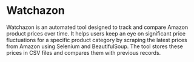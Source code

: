 # Watchazon

Watchazon is an automated tool designed to track and compare Amazon product prices over time. It helps users keep an eye on significant price fluctuations for a specific product category by scraping the latest prices from Amazon using Selenium and BeautifulSoup. The tool stores these prices in CSV files and compares them with previous records.
